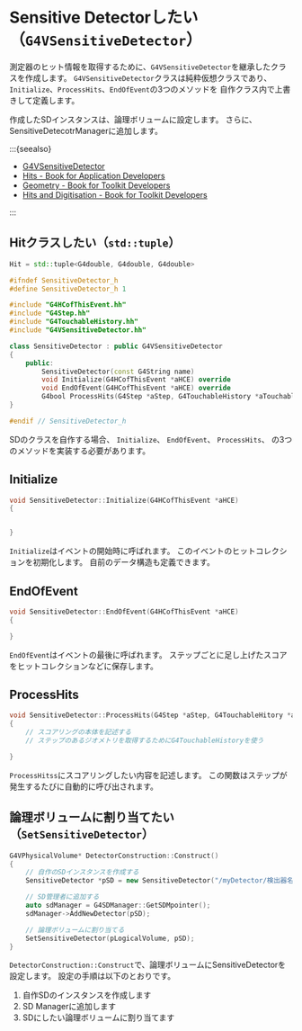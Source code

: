 # Sensitive Detectorしたい（``G4VSensitiveDetector``）

測定器のヒット情報を取得するために、``G4VSensitiveDetector``を継承したクラスを作成します。
``G4VSensitiveDetector``クラスは純粋仮想クラスであり、
``Initialize``、``ProcessHits``、``EndOfEvent``の3つのメソッドを
自作クラス内で上書きして定義します。

作成したSDインスタンスは、論理ボリュームに設定します。
さらに、SensitiveDetecotrManagerに追加します。

:::{seealso}

- [G4VSensitiveDetector](https://geant4.kek.jp/Reference/11.2.0/classG4VSensitiveDetector.html)
- [Hits - Book for Application Developers](https://geant4-userdoc.web.cern.ch/UsersGuides/ForApplicationDeveloper/html/Detector/hit.html)
- [Geometry - Book for Toolkit Developers](https://geant4-userdoc.web.cern.ch/UsersGuides/ForToolkitDeveloper/html/OOAnalysisDesign/Geometry/geometry.html)
- [Hits and Digitisation - Book for Toolkit Developers](https://geant4-userdoc.web.cern.ch/UsersGuides/ForToolkitDeveloper/html/OOAnalysisDesign/Hit/hit.html)

:::

## Hitクラスしたい（``std::tuple``）

```cpp
Hit = std::tuple<G4double, G4double, G4double>
```


```cpp
#ifndef SensitiveDetector_h
#define SensitiveDetector_h 1

#include "G4HCofThisEvent.hh"
#include "G4Step.hh"
#include "G4TouchableHistory.hh"
#include "G4VSensitiveDetector.hh"

class SensitiveDetector : public G4VSensitiveDetector
{
    public:
        SensitiveDetector(const G4String name)
        void Initialize(G4HCofThisEvent *aHCE) override
        void EndOfEvent(G4HCofThisEvent *aHCE) override
        G4bool ProcessHits(G4Step *aStep, G4TouchableHistory *aTouchable) override
}

#endif // SensitiveDetector_h
```

SDのクラスを自作する場合、
``Initialize``、
``EndOfEvent``、
``ProcessHits``、
の3つのメソッドを実装する必要があります。

## Initialize

```cpp
void SensitiveDetector::Initialize(G4HCofThisEvent *aHCE)
{


}
```

``Initialize``はイベントの開始時に呼ばれます。
このイベントのヒットコレクションを初期化します。
自前のデータ構造も定義できます。

## EndOfEvent

```cpp
void SensitiveDetector::EndOfEvent(G4HCofThisEvent *aHCE)
{

}
```

``EndOfEvent``はイベントの最後に呼ばれます。
ステップごとに足し上げたスコアをヒットコレクションなどに保存します。

## ProcessHits

```cpp
void SensitiveDetector::ProcessHits(G4Step *aStep, G4TouchableHitory *aTouchable)
{
    // スコアリングの本体を記述する
    // ステップのあるジオメトリを取得するためにG4TouchableHistoryを使う

}
```

``ProcessHitss``にスコアリングしたい内容を記述します。
この関数はステップが発生するたびに自動的に呼び出されます。

## 論理ボリュームに割り当てたい（``SetSensitiveDetector``）

```cpp
G4VPhysicalVolume* DetectorConstruction::Construct()
{
    // 自作のSDインスタンスを作成する
    SensitiveDetector *pSD = new SensitiveDetector("/myDetector/検出器名");

    // SD管理者に追加する
    auto sdManager = G4SDManager::GetSDMpointer();
    sdManager->AddNewDetector(pSD);

    // 論理ボリュームに割り当てる
    SetSensitiveDetector(pLogicalVolume, pSD);
}
```

``DetectorConstruction::Construct``で、論理ボリュームにSensitiveDetectorを設定します。
設定の手順は以下のとおりです。

1. 自作SDのインスタンスを作成します
2. SD Managerに追加します
3. SDにしたい論理ボリュームに割り当てます
